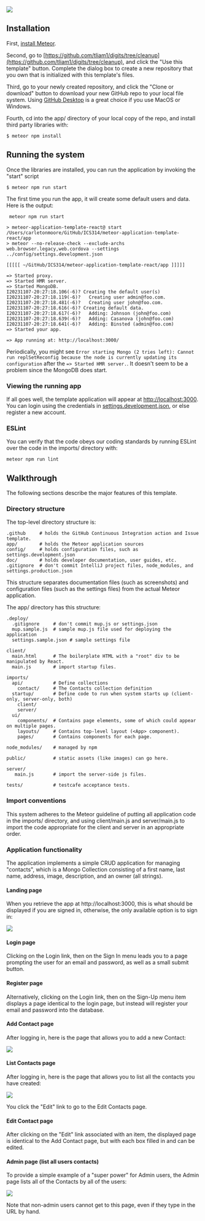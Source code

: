 <img src="doc/Digits-HomePage.JPG">

## Installation

First, [install Meteor](https://www.meteor.com/install).

Second, go to [https://github.com/tliam1/digits/tree/cleanup](https://github.com/tliam1/digits/tree/cleanup), and click the "Use this template" button. Complete the dialog box to create a new repository that you own that is initialized with this template's files.

Third, go to your newly created repository, and click the "Clone or download" button to download your new GitHub repo to your local file system.  Using [GitHub Desktop](https://desktop.github.com/) is a great choice if you use MacOS or Windows.

Fourth, cd into the app/ directory of your local copy of the repo, and install third party libraries with:

```
$ meteor npm install
```

## Running the system

Once the libraries are installed, you can run the application by invoking the "start" script

```
$ meteor npm run start
```

The first time you run the app, it will create some default users and data. Here is the output:

```
 meteor npm run start 

> meteor-application-template-react@ start /Users/carletonmoore/GitHub/ICS314/meteor-application-template-react/app
> meteor --no-release-check --exclude-archs web.browser.legacy,web.cordova --settings ../config/settings.development.json

[[[[[ ~/GitHub/ICS314/meteor-application-template-react/app ]]]]]

=> Started proxy.
=> Started HMR server.                        
=> Started MongoDB.
I20231107-20:27:18.106(-6)? Creating the default user(s)
I20231107-20:27:18.119(-6)?   Creating user admin@foo.com.
I20231107-20:27:18.481(-6)?   Creating user john@foo.com.
I20231107-20:27:18.616(-6)? Creating default data.
I20231107-20:27:18.617(-6)?   Adding: Johnson (john@foo.com)
I20231107-20:27:18.639(-6)?   Adding: Casanova (john@foo.com)
I20231107-20:27:18.641(-6)?   Adding: Binsted (admin@foo.com)
=> Started your app.

=> App running at: http://localhost:3000/
```

Periodically, you might see `Error starting Mongo (2 tries left): Cannot run replSetReconfig because the node is currently updating its configuration` after the `=> Started HMR server.`. It doesn't seem to be a problem since the MongoDB does start.

### Viewing the running app

If all goes well, the template application will appear at [http://localhost:3000](http://localhost:3000).  You can login using the credentials in [settings.development.json](https://github.com/tliam1/digits/blob/main/config/settings.development.json), or else register a new account.

### ESLint

You can verify that the code obeys our coding standards by running ESLint over the code in the imports/ directory with:

```
meteor npm run lint
```

## Walkthrough

The following sections describe the major features of this template.

### Directory structure

The top-level directory structure is:

```
.github     # holds the GitHub Continuous Integration action and Issue template.
app/        # holds the Meteor application sources
config/     # holds configuration files, such as settings.development.json
doc/        # holds developer documentation, user guides, etc.
.gitignore  # don't commit IntelliJ project files, node_modules, and settings.production.json
```

This structure separates documentation files (such as screenshots) and configuration files (such as the settings files) from the actual Meteor application.

The app/ directory has this structure:

```
.deploy/
  .gitignore     # don't commit mup.js or settings.json
  mup.sample.js  # sample mup.js file used for deploying the application
  settings.sample.json # sample settings file
  
client/
  main.html      # The boilerplate HTML with a "root" div to be manipulated by React.
  main.js        # import startup files.

imports/
  api/           # Define collections
    contact/     # The Contacts collection definition
  startup/       # Define code to run when system starts up (client-only, server-only, both)
    client/
    server/
  ui/
    components/  # Contains page elements, some of which could appear on multiple pages.
    layouts/     # Contains top-level layout (<App> component).
    pages/       # Contains components for each page.

node_modules/    # managed by npm

public/          # static assets (like images) can go here.

server/
   main.js       # import the server-side js files.
   
tests/           # testcafe acceptance tests.
```

### Import conventions

This system adheres to the Meteor guideline of putting all application code in the imports/ directory, and using client/main.js and server/main.js to import the code appropriate for the client and server in an appropriate order.

### Application functionality

The application implements a simple CRUD application for managing "contacts", which is a Mongo Collection consisting of a first name, last name, address, image, description, and an owner (all strings).

#### Landing page

When you retrieve the app at http://localhost:3000, this is what should be displayed if you are signed in, otherwise, the only available option is to sign in:

![](https://github.com/tliam1/digits/blob/cleanup/doc/Digits-HomePage.JPG)

#### Login page

Clicking on the Login link, then on the Sign In menu leads you to a page prompting the user for an email and password, as well as a small submit button.

#### Register page

Alternatively, clicking on the Login link, then on the Sign-Up menu item displays a page identical to the login page, but instead will register your email and password into the database.

#### Add Contact page

After logging in, here is the page that allows you to add a new Contact:

![](https://github.com/tliam1/digits/blob/cleanup/doc/Add-Contact-Page.JPG)

#### List Contacts page

After logging in, here is the page that allows you to list all the contacts you have created:

![](https://github.com/tliam1/digits/blob/cleanup/doc/List-Contacts-Page.JPG)

You click the "Edit" link to go to the Edit Contacts page.

#### Edit Contact page

After clicking on the "Edit" link associated with an item, the displayed page is identical to the Add Contact page, but with each box filled in and can be edited.

#### Admin page (list all users contacts)

To provide a simple example of a "super power" for Admin users, the Admin page lists all of the Contacts by all of the users:

![](https://github.com/tliam1/digits/blob/cleanup/doc/Admin-List-Contacts.JPG)

Note that non-admin users cannot get to this page, even if they type in the URL by hand.
